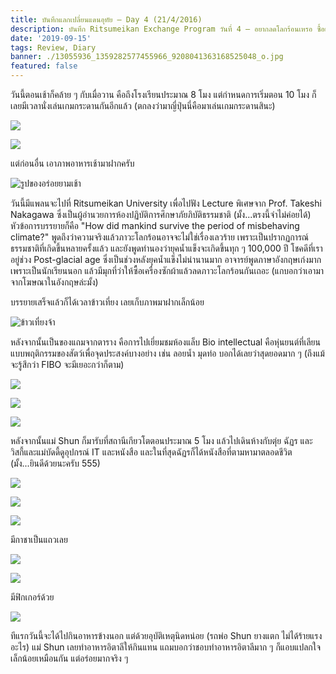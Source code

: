 ```yaml
---
title: บันทึกแลกเปลี่ยนแดนอุทัย — Day 4 (21/4/2016)
description: บันทึก Ritsumeikan Exchange Program วันที่ 4 — อยากลดโลกร้อนเหรอ ซื้อเครื่องซักผ้าสิ?
date: '2019-09-15'
tags: Review, Diary
banner: ./13055936_1359282577455966_9208041363168525048_o.jpg
featured: false
---
```


วันนี้ตอนเช้าก็คล้าย ๆ กับเมื่อวาน คือถึงโรงเรียนประมาณ 8 โมง แต่กำหนดการเริ่มตอน 10 โมง ก็เลยมีเวลานั่งเล่นเกมกระดานกันอีกแล้ว (ตกลงว่ามาญี่ปุ่นนี่คือมาเล่นเกมกระดานสินะ)

![](13113039_1021132314635152_3277389590939556123_o.jpg)

![](13029514_1013592368722480_12702276285937299_o.jpg)

แต่ก่อนอื่น เอาภาพอาหารเช้ามาฝากครับ

![รูปของอร่อยยามเช้า](13047849_1359282364122654_7737885772593154059_o.jpg)

วันนี้มีแพลนจะไปที่ Ritsumeikan University เพื่อไปฟัง Lecture พิเศษจาก Prof. Takeshi Nakagawa ซึ่งเป็นผู้อำนวยการห้องปฏิบัติการศึกษาภัยภิบัติธรรมชาติ (มั้ง...ตรงนี้จำไม่ค่อยได้) หัวข้อการบรรยายก็คือ "How did mankind survive the period of misbehaving climate?" พูดถึงว่าความจริงแล้วภาวะโลกร้อนอาจจะไม่ใช่เรื่องเลวร้าย เพราะเป็นปรากฏการณ์ธรรมชาติที่เกิดขึ้นหลายครั้งแล้ว และยังพูดทำนองว่ายุคน้ำแข็งจะเกิดขึ้นทุก ๆ 100,000 ปี โชคดีที่เราอยู่ช่วง Post-glacial age ซึ่งเป็นช่วงหลังยุคน้ำแข็งไม่น่านานมาก
อาจารย์พูดภาษาอังกฤษเก่งมากเพราะเป็นนักเรียนนอก แล้วมีมุกที่ว่าให้ซื้อเครื่องซักผ้าแล้วลดภาวะโลกร้อนกันเถอะ (แกบอกว่าเอามาจากโฆษณาในอังกฤษล่ะมั้ง)

บรรยายเสร็จแล้วก็ได้เวลาข้าวเที่ยง เลยเก็บภาพมาฝากเล็กน้อย

![ข้าวเที่ยงจ้า](13071833_1359282660789291_4192783302949362680_o.jpg)

หลังจากนั้นเป็นของแถมจากตาราง คือการไปเยี่ยมชมห้องแล็บ Bio intellectual คือหุ่นยนต์ที่เลียนแบบพฤติกรรมของสัตว์เพื่อจุดประสงค์บางอย่าง เช่น ลอยน้ำ มุดท่อ บอกได้เลยว่าสุดยอดมาก ๆ (ถึงแม้จะรู้สึกว่า FIBO จะมีเยอะกว่าก็ตาม)

![](13041471_1359282850789272_3887928288892428987_o.jpg)

![](13047885_1359282854122605_3179009896586442030_o.jpg)

![](13123186_1021133084635075_5700418050099399639_o.jpg)

หลังจากนั้นแม่ Shun ก็มารับที่สถานีเกียวโตตอนประมาณ 5 โมง แล้วไปเดินห้างกับตุ่ย ฉัฏร และวิสกี้และแม่บัดดี้ดูอุปกรณ์ IT และหนังสือ และในที่สุดฉัฏรก็ได้หนังสือที่ตามหามาตลอดชีวิต (มั้ง...ยินดีด้วยนะครับ 555)

![](13041189_1359282924122598_3746239320848415299_o.jpg)

![](13041222_1359282897455934_5065330945962622935_o.jpg)

![](13086943_1359282930789264_1334069636954286746_o.jpg)

มีกาชาเป็นแถวเลย

![](13002436_1359283094122581_2061200857998240234_o.jpg)

![](13063409_1359283104122580_4249236541413911605_o.jpg)

มีฟิกเกอร์ด้วย

![](13072800_1359283004122590_2289372943418085410_o.jpg)

ทีแรกวันนี้จะได้ไปกินอาหารข้างนอก แต่ด้วยอุบัติเหตุนิดหน่อย (รถพ่อ Shun ยางแตก ไม่ได้ร้ายแรงอะไร) แม่ Shun เลยทำอาหารอิตาลีให้กินแทน แถมบอกว่าชอบทำอาหารอิตาลีมาก ๆ ก็แอบแปลกใจเล็กน้อยเหมือนกัน แต่อร่อยมากจริง ๆ